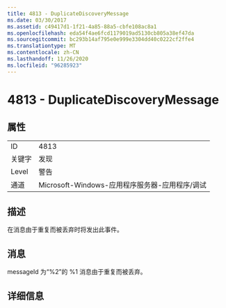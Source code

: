 ```yaml
---
title: 4813 - DuplicateDiscoveryMessage
ms.date: 03/30/2017
ms.assetid: c49417d1-1f21-4a85-88a5-cbfe108ac8a1
ms.openlocfilehash: eda54f4ae6fcd1179019ad5130cb805a38ef47da
ms.sourcegitcommit: bc293b14af795e0e999e3304dd40c0222cf2ffe4
ms.translationtype: MT
ms.contentlocale: zh-CN
ms.lasthandoff: 11/26/2020
ms.locfileid: "96285923"
---
```

# <a name="4813---duplicatediscoverymessage"></a>4813 - DuplicateDiscoveryMessage

## <a name="properties"></a>属性  
  
|||  
|-|-|  
|ID|4813|  
|关键字|发现|  
|Level|警告|  
|通道|Microsoft-Windows-应用程序服务器-应用程序/调试|  
  
## <a name="description"></a>描述  

 在消息由于重复而被丢弃时将发出此事件。  
  
## <a name="message"></a>消息  

 messageId 为“%2”的 %1 消息由于重复而被丢弃。  
  
## <a name="details"></a>详细信息
